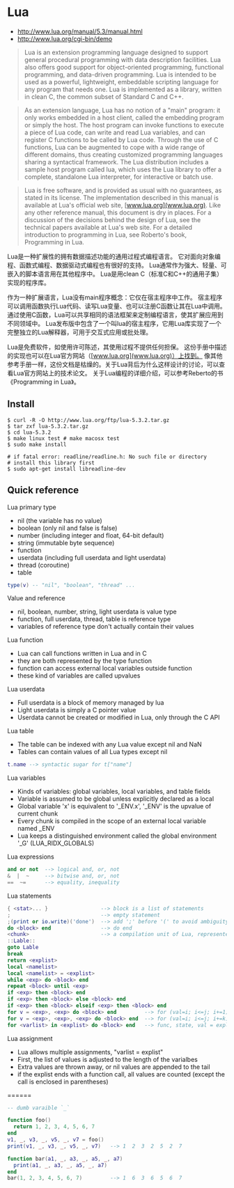 # Lua
- http://www.lua.org/manual/5.3/manual.html
- http://www.lua.org/cgi-bin/demo

> Lua is an extension programming language designed to support 
general procedural programming with data description facilities. 
Lua also offers good support for object-oriented programming, functional programming, and data-driven programming. 
Lua is intended to be used as a powerful, lightweight, embeddable scripting language for any program that needs one.
Lua is implemented as a library, written in clean C, the common subset of Standard C and C++. 

> As an extension language, Lua has no notion of a "main" program: 
it only works embedded in a host client, called the embedding program or simply the host. 
The host program can invoke functions to execute a piece of Lua code, 
can write and read Lua variables, and can register C functions to be called by Lua code. 
Through the use of C functions, Lua can be augmented to cope with a wide range of different domains, 
thus creating customized programming languages sharing a syntactical framework. 
The Lua distribution includes a sample host program called lua, which uses the Lua library to offer a complete, 
standalone Lua interpreter, for interactive or batch use.

> Lua is free software, and is provided as usual with no guarantees, as stated in its license. 
The implementation described in this manual is available at Lua's official web site, [www.lua.org](www.lua.org).
Like any other reference manual, this document is dry in places. 
For a discussion of the decisions behind the design of Lua, see the technical papers available at Lua's web site. 
For a detailed introduction to programming in Lua, see Roberto's book, Programming in Lua. 

Lua是一种扩展性的拥有数据描述功能的通用过程式编程语言。
它对面向对象编程、函数式编程、数据驱动式编程也有很好的支持。
Lua通常作为强大、轻量、可嵌入的脚本语言用在其他程序中。
Lua是用clean C（标准C和C++的通用子集）实现的程序库。

作为一种扩展语言，Lua没有main程序概念：它仅在宿主程序中工作。
宿主程序可以调用函数执行Lua代码、读写Lua变量、也可以注册C函数让其在Lua中调用。
通过使用C函数，Lua可以共享相同的语法框架来定制编程语言，使其扩展应用到不同领域中。
Lua发布版中包含了一个叫lua的宿主程序，它用Lua库实现了一个完整独立的Lua解释器，可用于交互式应用或批处理。

Lua是免费软件，如使用许可陈述，其使用过程不提供任何担保。
这份手册中描述的实现也可以在Lua官方网站（[www.lua.org](www.lua.org)）上找到。
像其他参考手册一样，这份文档是枯燥的。关于Lua背后为什么这样设计的讨论，可以查看Lua官方网站上的技术论文。
关于Lua编程的详细介绍，可以参考Reberto的书《Programming in Lua》。

## Install
```
$ curl -R -O http://www.lua.org/ftp/lua-5.3.2.tar.gz
$ tar zxf lua-5.3.2.tar.gz
$ cd lua-5.3.2
$ make linux test # make macosx test
$ sudo make install

# if fatal error: readline/readline.h: No such file or directory
# install this library first
$ sudo apt-get install libreadline-dev 
```

## Quick reference

Lua primary type
- nil (the variable has no value)
- boolean (only nil and false is false)
- number (including integer and float, 64-bit default)
- string (immutable byte sequence)
- function
- userdata (including full userdata and light userdata)
- thread (coroutine)
- table
```lua
type(v) -- "nil", "boolean", "thread" ...
```

Value and reference
- nil, boolean, number, string, light userdata is value type
- function, full userdata, thread, table is reference type
- variables of reference type don't actually contain their values

Lua function
- Lua can call functions written in Lua and in C
- they are both represented by the type function
- function can access external local variables outside function
- these kind of variables are called upvalues

Lua userdata
- Full userdata is a block of memory managed by lua
- Light userdata is simply a C pointer value
- Userdata cannot be created or modified in Lua, only through the C API

Lua table
- The table can be indexed with any Lua value except nil and NaN
- Tables can contain values of all Lua types except nil
```lua
t.name --> syntactic sugar for t["name"]
```

Lua variables
- Kinds of variables: global variables, local variables, and table fields
- Variable is assumed to be global unless explicitly declared as a local
- Global variable 'x' is equivalent to '_ENV.x', '_ENV' is the upvalue of current chunk
- Every chunk is compiled in the scope of an external local variable named _ENV
- Lua keeps a distinguished environment called the global environment '_G' (LUA_RIDX_GLOBALS)

Lua expressions
```lua
and or not  --> logical and, or, not
&  |  ~     --> bitwise and, or, not
==  ~=      --> equality, inequality
```

Lua statements
```lua
{ <stat>... }                 --> block is a list of statements
;                             --> empty statement
;(print or io.write)('done')  --> add ';' before '(' to avoid ambiguity
do <block> end                --> do end
<chunk>                       --> a compilation unit of Lua, represented as an anonymous function
::Lable::
goto Lable
break
return <explist>
local <namelist>
local <namelist> = <explist>
while <exp> do <block> end
repeat <block> until <exp>
if <exp> then <block> end
if <exp> then <block> else <block> end
if <exp> then <block> elseif <exp> then <block> end
for v = <exp>, <exp> do <block> end         --> for (val=i; i<=j; i+=1) {}
for v = <exp>, <exp>, <exp> do <block> end  --> for (val=i; i<=j; i+=k) {} or for (val=i; i>=j; i-=k) {}
for <varlist> in <explist> do <block> end   --> func, state, val = explist; only evaluated once
```

Lua assignment
- Lua allows multiple assignments, "varlist = explist"
- First, the list of values is adjusted to the length of the varialbes
- Extra values are thrown away, or nil values are appended to the tail
- if the explist ends with a function call, all values are counted (except the call is enclosed in parentheses)

======

```lua
-- dumb varaible `_`

function foo()
  return 1, 2, 3, 4, 5, 6, 7
end
v1, _, v3, _, v5, _, v7 = foo()
print(v1, _, v3, _, v5, _, v7)   --> 1  2  3  2  5  2  7

function bar(a1, _, a3, _, a5, _, a7)
  print(a1, _, a3, _, a5, _, a7)
end
bar(1, 2, 3, 4, 5, 6, 7)         --> 1  6  3  6  5  6  7
```
